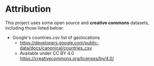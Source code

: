 # Attribution
This project uses some open source and **creative commons** datasets, including those listed below:


- Google's countries.csv list of geolocations
    - https://developers.google.com/public-data/docs/canonical/countries_csv
    - Available under CC BY 4.0 https://creativecommons.org/licenses/by/4.0/

